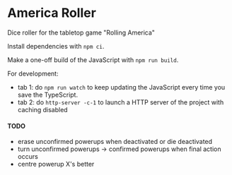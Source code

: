 # America Roller

Dice roller for the tabletop game "Rolling America"

Install dependencies with `npm ci`.

Make a one-off build of the JavaScript with `npm run build`.

For development:
* tab 1: do `npm run watch` to keep updating the JavaScript every time you save the TypeScript.
* tab 2: do `http-server -c-1` to launch a HTTP server of the project with caching disabled

#### TODO
* erase unconfirmed powerups when deactivated or die deactivated
* turn unconfirmed powerups -> confirmed powerups when final action occurs
* centre powerup X's better
